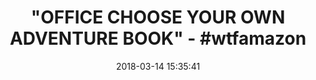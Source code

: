 ---
title: '"OFFICE CHOOSE YOUR OWN ADVENTURE BOOK" - #wtfamazon'
name: 'Office Odyssey: Choose Your Own Expedition (Volume 1)'
date: '2018-03-14 15:35:41'
buy_now: >-
  https://www.amazon.com/Office-Odyssey-Choose-Your-Expedition/dp/1984312855?SubscriptionId=AKIAIA5RBQIWQVTCUEUQ&tag=coldcutdeals-20&linkCode=xm2&camp=2025&creative=165953&creativeASIN=1984312855
description_markdown: |-
  Office Odyssey: Choose Your Own Expedition (Volume 1)

   
tweet_id_str: '973945768624250880'
price: $9.50
you_save: ''
asin: '1984312855'
image: 'https://images-na.ssl-images-amazon.com/images/I/51zwwNmejGL.jpg'

---